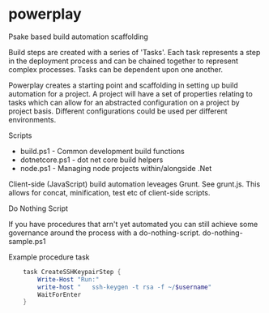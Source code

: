 powerplay
=========

Psake based build automation scaffolding

Build steps are created with a series of 'Tasks'. Each task represents a step in the deployment process and can be chained together to represent complex processes.
Tasks can be dependent upon one another.

Powerplay creates a starting point and scaffolding in setting up build automation for a project.
A project will have a set of properties relating to tasks which can allow for an abstracted configuration on a project by project basis. Different configurations could be used per different environments.

Scripts
- build.ps1 - Common development build functions
- dotnetcore.ps1 - dot net core build helpers
- node.ps1 - Managing node projects within/alongside .Net

Client-side (JavaScript) build automation leveages Grunt. See grunt.js.
This allows for concat, minification, test etc of client-side scripts.

Do Nothing Script

If you have procedures that arn't yet automated you can still achieve some governance around the process with a do-nothing-script.
do-nothing-sample.ps1

Example procedure task
```powershell
    task CreateSSHKeypairStep {
        Write-Host "Run:"
        write-host "   ssh-keygen -t rsa -f ~/$username"
        WaitForEnter
    }
```